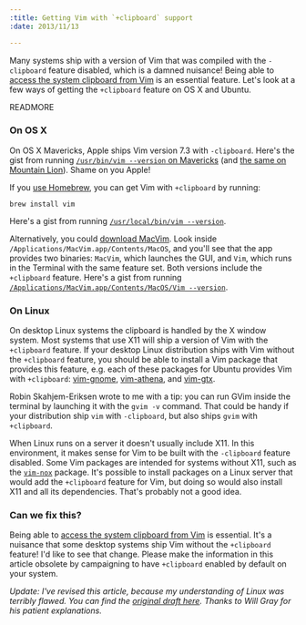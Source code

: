 ```yaml
--- 
:title: Getting Vim with `+clipboard` support
:date: 2013/11/13

---
```


Many systems ship with a version of Vim that was compiled with the `-clipboard` feature disabled, which is a damned nuisance! Being able to [access the system clipboard from Vim][58] is an essential feature. Let's look at a few ways of getting the `+clipboard` feature on OS X and Ubuntu.

[58]: http://vimcasts.org/e/58


READMORE

### On OS X

On OS X Mavericks, Apple ships Vim version 7.3 with `-clipboard`. Here's the gist from running [`/usr/bin/vim --version` on Mavericks][10.9] (and [the same on Mountain Lion][10.8]). Shame on you Apple!

If you [use Homebrew][brew.sh], you can get Vim with `+clipboard` by running:

    brew install vim

Here's a gist from running [`/usr/local/bin/vim --version`][brew].

Alternatively, you could [download MacVim][mvim]. Look inside `/Applications/MacVim.app/Contents/MacOS`, and you'll see that the app provides two binaries: `MacVim`, which launches the GUI, and `Vim`, which runs in the Terminal with the same feature set. Both versions include the `+clipboard` feature. Here's a gist from running [`/Applications/MacVim.app/Contents/MacOS/Vim --version`][macvim].

### On Linux

On desktop Linux systems the clipboard is handled by the X window system. Most systems that use X11 will ship a version of Vim with the `+clipboard` feature. If your desktop Linux distribution ships with Vim without the `+clipboard` feature, you should be able to install a Vim package that provides this feature, e.g. each of these packages for Ubuntu provides Vim with `+clipboard`: [vim-gnome][], [vim-athena][], and [vim-gtx][].

Robin Skahjem-Eriksen wrote to me with a tip: you can run GVim inside the terminal by launching it with the `gvim -v` command. That could be handy if your distribution ship `vim` with `-clipboard`, but also ships `gvim` with `+clipboard`.

When Linux runs on a server it doesn't usually include X11. In this environment, it makes sense for Vim to be built with the `-clipboard` feature disabled. Some Vim packages are intended for systems without X11, such as the [`vim-nox`][vim-nox] package. It's possible to install packages on a Linux server that would add the `+clipboard` feature for Vim, but doing so would also install X11 and all its dependencies. That's probably not a good idea.

### Can we fix this?

Being able to [access the system clipboard from Vim][58] is essential. It's a nuisance that some desktop systems ship Vim without the `+clipboard` feature! I'd like to see that change. Please make the information in this article obsolete by campaigning to have `+clipboard` enabled by default on your system.

*Update: I've revised this article, because my understanding of Linux was terribly flawed. You can find the [original draft here][original]. Thanks to Will Gray for his patient explanations.*

[10.8]: https://gist.github.com/nelstrom/7435281
[10.9]: https://gist.github.com/nelstrom/7435463
[brew]: https://gist.github.com/nelstrom/7435520
[macvim]: https://gist.github.com/nelstrom/7435538
[brew.sh]: http://brew.sh/
[mvim]: https://code.google.com/p/macvim/downloads/list

[vim-nox]: https://gist.github.com/nelstrom/7436756
[58]: http://vimcasts.org/e/58
[original]: https://gist.github.com/nelstrom/7475980
[vim-gnome]: https://gist.github.com/nelstrom/7436451
[vim-athena]: https://gist.github.com/nelstrom/7436569
[vim-gtx]: https://gist.github.com/nelstrom/7436647
